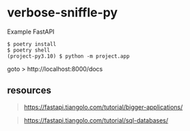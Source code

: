# verbose-sniffle-py
Example FastAPI

```
$ poetry install
$ poetry shell
(project-py3.10) $ python -m project.app
```

goto > http://localhost:8000/docs


## resources

> https://fastapi.tiangolo.com/tutorial/bigger-applications/

> https://fastapi.tiangolo.com/tutorial/sql-databases/


